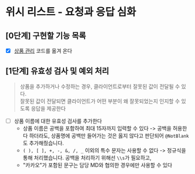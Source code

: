 # 위시 리스트 - 요청과 응답 심화

## [0단계] 구현할 기능 목록

- [x] [상품 관리](https://github.com/next-step/spring-gift-product/tree/doorcs) 코드를 옮겨 온다

## [1단계] 유효성 검사 및 예외 처리
> 상품을 추가하거나 수정하는 경우, 클라이언트로부터 잘못된 값이 전달될 수 있다.  
> 잘못된 값이 전달되면 클라이언트가 어떤 부분이 왜 잘못되었는지 인지할 수 있도록 응답을 제공한다

- [ ] 상품 이름에 대한 유효성 검사를 추가한다
    - 상품 이름은 공백을 포함하여 최대 15자까지 입력할 수 있다 -> 공백을 허용한다 하더라도, 상품명에 공백만 들어가는 것은 옳지 않다고 판단되어 `@NotBlank`도 추가해줬습니다.
    - `( ), [ ], +, -, &, /, _` 이외의 특수 문자는 사용할 수 없다 -> 정규식을 통해 처리했습니다. 공백을 처리하기 위해선 `\\s`가 필요하고,
    - "카카오"가 포함된 문구는 담당 MD와 협의한 경우에만 사용할 수 있다
